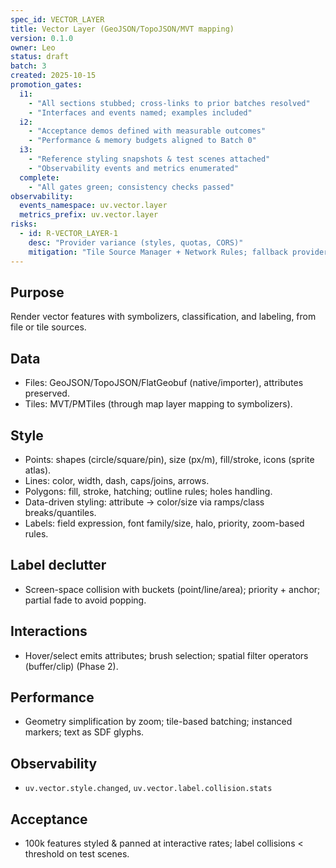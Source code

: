 ```yaml
---
spec_id: VECTOR_LAYER
title: Vector Layer (GeoJSON/TopoJSON/MVT mapping)
version: 0.1.0
owner: Leo
status: draft
batch: 3
created: 2025-10-15
promotion_gates:
  i1:
    - "All sections stubbed; cross-links to prior batches resolved"
    - "Interfaces and events named; examples included"
  i2:
    - "Acceptance demos defined with measurable outcomes"
    - "Performance & memory budgets aligned to Batch 0"
  i3:
    - "Reference styling snapshots & test scenes attached"
    - "Observability events and metrics enumerated"
  complete:
    - "All gates green; consistency checks passed"
observability:
  events_namespace: uv.vector.layer
  metrics_prefix: uv.vector.layer
risks:
  - id: R-VECTOR_LAYER-1
    desc: "Provider variance (styles, quotas, CORS)"
    mitigation: "Tile Source Manager + Network Rules; fallback providers and offline cache"
---
```


## Purpose
Render vector features with symbolizers, classification, and labeling, from file or tile sources.

## Data
- Files: GeoJSON/TopoJSON/FlatGeobuf (native/importer), attributes preserved.
- Tiles: MVT/PMTiles (through map layer mapping to symbolizers).

## Style
- Points: shapes (circle/square/pin), size (px/m), fill/stroke, icons (sprite atlas).
- Lines: color, width, dash, caps/joins, arrows.
- Polygons: fill, stroke, hatching; outline rules; holes handling.
- Data-driven styling: attribute → color/size via ramps/class breaks/quantiles.
- Labels: field expression, font family/size, halo, priority, zoom-based rules.

## Label declutter
- Screen-space collision with buckets (point/line/area); priority + anchor; partial fade to avoid popping.

## Interactions
- Hover/select emits attributes; brush selection; spatial filter operators (buffer/clip) (Phase 2).

## Performance
- Geometry simplification by zoom; tile-based batching; instanced markers; text as SDF glyphs.

## Observability
- `uv.vector.style.changed`, `uv.vector.label.collision.stats`

## Acceptance
- 100k features styled & panned at interactive rates; label collisions < threshold on test scenes.
